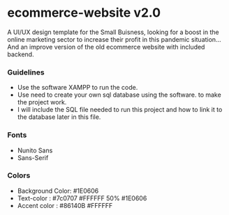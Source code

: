 # ecommerce-website v2.0
A UI/UX design template for the Small Buisness, looking for a boost in the online marketing sector to increase their profit in this pandemic situation...
And an improve version of the old ecommerce website with included backend.

### Guidelines
  * Use the software XAMPP to run the code.
  * Use need to create your own sql database using the software. to make the project work. 
  * I will include the SQL file needed to run this project and how to link it to the database later in this file.
  
### Fonts
  * Nunito Sans
  * Sans-Serif

### Colors

  * Background Color: #1E0606
  * Text-color :  #7c0707
                  #FFFFFF 50%
                  #1E0606
  * Accent color : #86140B
                   #FFFFFF
